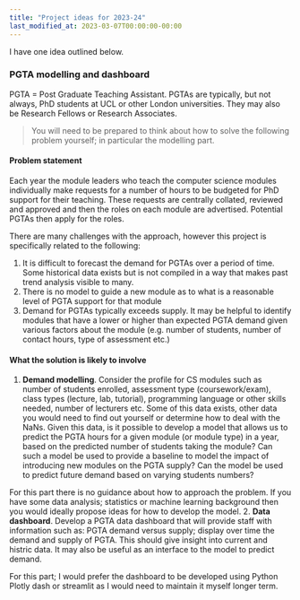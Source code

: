 ```yaml
---
title: "Project ideas for 2023-24"
last_modified_at: 2023-03-07T00:00:00-00:00
---
```


I have one idea outlined below.

### PGTA modelling and dashboard

PGTA = Post Graduate Teaching Assistant. PGTAs are typically, but not always, PhD students at UCL or other London universities. They may also be Research Fellows or Research Associates.

> You will need to be prepared to think about how to solve the following problem yourself; in particular the modelling part.

#### Problem statement

Each year the module leaders who teach the computer science modules individually make requests for a number of hours to be budgeted for PhD support for their teaching. These requests are centrally collated, reviewed and approved and then the roles on each module are advertised. Potential PGTAs then apply for the roles.

There are many challenges with the approach, however this project is specifically related to the following:

1. It is difficult to forecast the demand for PGTAs over a period of time. Some historical data exists but is not compiled in a way that makes past trend analysis visible to many.
2. There is no model to guide a new module as to what is a reasonable level of PGTA support for that module
3. Demand for PGTAs typically exceeds supply. It may be helpful to identify modules that have a lower or higher than expected PGTA demand given various factors about the module (e.g. number of students, number of contact hours, type of assessment etc.)

#### What the solution is likely to involve

1. **Demand modelling**. Consider the profile for CS modules such as number of students enrolled, assessment type (coursework/exam), class types (lecture, lab, tutorial), programming language or other skills needed, number of lecturers etc. Some of this data exists, other data you would need to find out yourself or determine how to deal with the NaNs. Given this data, is it possible to develop a model that allows us to predict the PGTA hours for a given module (or module type) in a year, based on the predicted number of students taking the module? Can such a model be used to provide a baseline to model the impact of introducing new modules on the PGTA supply? Can the model be used to predict future demand based on varying students numbers?

For this part there is no guidance about how to approach the problem. If you have some data analysis; statistics or machine learning background then you would ideally propose ideas for how to develop the model.
2. **Data dashboard**. Develop a PGTA data dashboard that will provide staff with information such as: PGTA demand versus supply; display over time the demand and supply of PGTA. This should give insight into current and histric data. It may also be useful as an interface to the model to predict demand.

For this part; I would prefer the dashboard to be developed using Python Plotly dash or streamlit as I would need to maintain it myself longer term.

